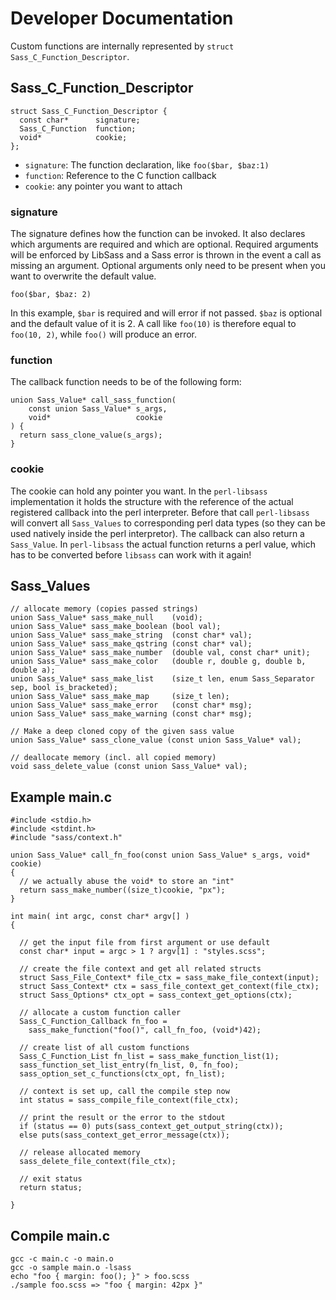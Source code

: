 Developer Documentation
=======================

Custom functions are internally represented by `struct Sass_C_Function_Descriptor`.

Sass\_C\_Function\_Descriptor
-----------------------------

    struct Sass_C_Function_Descriptor {
      const char*      signature;
      Sass_C_Function  function;
      void*            cookie;
    };

-   `signature`: The function declaration, like `foo($bar, $baz:1)`
-   `function`: Reference to the C function callback
-   `cookie`: any pointer you want to attach

### signature

The signature defines how the function can be invoked. It also declares which arguments are required and which are optional. Required arguments will be enforced by LibSass and a Sass error is thrown in the event a call as missing an argument. Optional arguments only need to be present when you want to overwrite the default value.

    foo($bar, $baz: 2)

In this example, `$bar` is required and will error if not passed. `$baz` is optional and the default value of it is 2. A call like `foo(10)` is therefore equal to `foo(10, 2)`, while `foo()` will produce an error.

### function

The callback function needs to be of the following form:

    union Sass_Value* call_sass_function(
        const union Sass_Value* s_args,
        void*                   cookie
    ) {
      return sass_clone_value(s_args);
    }

### cookie

The cookie can hold any pointer you want. In the `perl-libsass` implementation it holds the structure with the reference of the actual registered callback into the perl interpreter. Before that call `perl-libsass` will convert all `Sass_Values` to corresponding perl data types (so they can be used natively inside the perl interpretor). The callback can also return a `Sass_Value`. In `perl-libsass` the actual function returns a perl value, which has to be converted before `libsass` can work with it again!

Sass\_Values
------------

    // allocate memory (copies passed strings)
    union Sass_Value* sass_make_null    (void);
    union Sass_Value* sass_make_boolean (bool val);
    union Sass_Value* sass_make_string  (const char* val);
    union Sass_Value* sass_make_qstring (const char* val);
    union Sass_Value* sass_make_number  (double val, const char* unit);
    union Sass_Value* sass_make_color   (double r, double g, double b, double a);
    union Sass_Value* sass_make_list    (size_t len, enum Sass_Separator sep, bool is_bracketed);
    union Sass_Value* sass_make_map     (size_t len);
    union Sass_Value* sass_make_error   (const char* msg);
    union Sass_Value* sass_make_warning (const char* msg);

    // Make a deep cloned copy of the given sass value
    union Sass_Value* sass_clone_value (const union Sass_Value* val);

    // deallocate memory (incl. all copied memory)
    void sass_delete_value (const union Sass_Value* val);

Example main.c
--------------

    #include <stdio.h>
    #include <stdint.h>
    #include "sass/context.h"

    union Sass_Value* call_fn_foo(const union Sass_Value* s_args, void* cookie)
    {
      // we actually abuse the void* to store an "int"
      return sass_make_number((size_t)cookie, "px");
    }

    int main( int argc, const char* argv[] )
    {

      // get the input file from first argument or use default
      const char* input = argc > 1 ? argv[1] : "styles.scss";

      // create the file context and get all related structs
      struct Sass_File_Context* file_ctx = sass_make_file_context(input);
      struct Sass_Context* ctx = sass_file_context_get_context(file_ctx);
      struct Sass_Options* ctx_opt = sass_context_get_options(ctx);

      // allocate a custom function caller
      Sass_C_Function_Callback fn_foo =
        sass_make_function("foo()", call_fn_foo, (void*)42);

      // create list of all custom functions
      Sass_C_Function_List fn_list = sass_make_function_list(1);
      sass_function_set_list_entry(fn_list, 0, fn_foo);
      sass_option_set_c_functions(ctx_opt, fn_list);

      // context is set up, call the compile step now
      int status = sass_compile_file_context(file_ctx);

      // print the result or the error to the stdout
      if (status == 0) puts(sass_context_get_output_string(ctx));
      else puts(sass_context_get_error_message(ctx));

      // release allocated memory
      sass_delete_file_context(file_ctx);

      // exit status
      return status;

    }

Compile main.c
--------------

    gcc -c main.c -o main.o
    gcc -o sample main.o -lsass
    echo "foo { margin: foo(); }" > foo.scss
    ./sample foo.scss => "foo { margin: 42px }"
